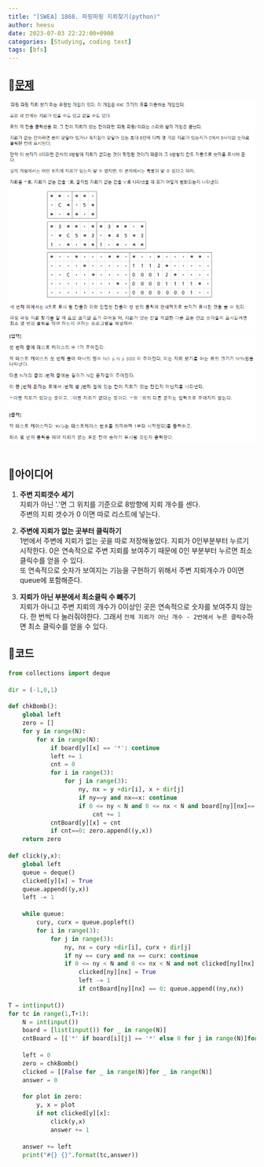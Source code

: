```yaml
---
title: "[SWEA] 1868. 파핑파핑 지뢰찾기(python)"
author: heesu
date: 2023-07-03 22:22:00+0900
categories: [Studying, coding test]
tags: [bfs]
---
```

## 📌[문제](https://swexpertacademy.com/main/code/problem/problemDetail.do?contestProbId=AV5LwsHaD1MDFAXc&categoryId=AV5LwsHaD1MDFAXc&categoryType=CODE&problemTitle=1868&orderBy=FIRST_REG_DATETIME&selectCodeLang=ALL&select-1=&pageSize=10&pageIndex=1&&&&&&&&&)
![Alt text](https://raw.githubusercontent.com/skagmltn7/practice_coding_test/819244ef2ef3fa31b7dfa0df75b7bcd7ffc44c0a/SWEA/img/problem_1868_1.PNG)
![Alt text](https://raw.githubusercontent.com/skagmltn7/practice_coding_test/819244ef2ef3fa31b7dfa0df75b7bcd7ffc44c0a/SWEA/img/problem_1868_2.PNG)
<br><br>

## 💪아이디어<br>
1. **주변 지뢰갯수 세기**<br>
지뢰가 아닌 '.'면 그 위치를 기준으로 8방향에 지뢰 개수를 센다.<br>
주변의 지뢰 갯수가 0 이면 따로 리스트에 넣는다.<br>

2. **주변에 지뢰가 없는 곳부터 클릭하기**<br>
1번에서 주변에 지뢰가 없는 곳을 따로 저장해놓았다. 지뢰가 0인부분부터 누르기 시작한다. 0은 연속적으로 주변 지뢰를 보여주기 때문에 0인 부분부터 누르면 최소 클릭수를 얻을 수 있다. <br>
또 연속적으로 숫자가 보여지는 기능을 구현하기 위해서 주변 지뢰개수가 0이면 queue에 포함해준다.<br>

3. **지뢰가 아닌 부분에서 최소클릭 수 뺴주기**<br>
지뢰가 아니고 주변 지뢰의 개수가 0이상인 곳은 연속적으로 숫자를 보여주지 않는다. 한 번씩 다 눌러줘야한다. 그래서 `전체 지뢰가 아닌 개수 - 2번에서 누른 클릭수`하면 최소 클릭수를 얻을 수 있다.<br>

## 🥂코드

```python
from collections import deque

dir = (-1,0,1)

def chkBomb():
    global left
    zero = []
    for y in range(N):
        for x in range(N):
            if board[y][x] == '*': continue
            left += 1
            cnt = 0
            for i in range(3):
                for j in range(3):
                    ny, nx = y +dir[i], x + dir[j]
                    if ny==y and nx==x: continue
                    if 0 <= ny < N and 0 <= nx < N and board[ny][nx]=='*': 
                        cnt += 1
            cntBoard[y][x] = cnt
            if cnt==0: zero.append((y,x))
    return zero

def click(y,x):
    global left
    queue = deque()
    clicked[y][x] = True
    queue.append((y,x))
    left -= 1

    while queue:
        cury, curx = queue.popleft()
        for i in range(3):
            for j in range(3):
                ny, nx = cury +dir[i], curx + dir[j]
                if ny == cury and nx == curx: continue
                if 0 <= ny < N and 0 <= nx < N and not clicked[ny][nx] and board[ny][nx]=='.':
                    clicked[ny][nx] = True
                    left -= 1
                    if cntBoard[ny][nx] == 0: queue.append((ny,nx))

T = int(input())
for tc in range(1,T+1):
    N = int(input())
    board = [list(input()) for _ in range(N)]
    cntBoard = [['*' if board[i][j] == '*' else 0 for j in range(N)]for i in range(N)]

    left = 0
    zero = chkBomb()
    clicked = [[False for _ in range(N)]for _ in range(N)]
    answer = 0

    for plot in zero:
        y, x = plot
        if not clicked[y][x]:
            click(y,x)
            answer += 1

    answer += left
    print("#{} {}".format(tc,answer))
```